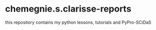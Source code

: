 # chemegnie.s.clarisse-reports
this repository contains my python lessons, tutorials and PyPro-SCiDaS 
